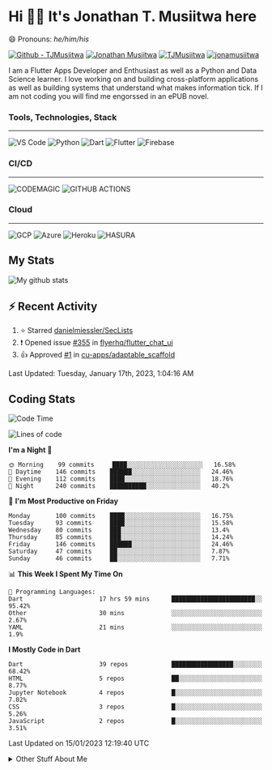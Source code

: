 # Hi 👋🏾 It's Jonathan T. Musiitwa here 

😄 Pronouns: *he/him/his*

[![Github - TJMusiitwa](https://img.shields.io/badge/TJMusiitwa-2ea44f?logo=github)](https://github.com/TJMusiitwa)  [![Jonathan Musiitwa](https://img.shields.io/badge/Jonathan_Musiitwa-blue?logo=linkedin&logoColor=lightblue)](https://www.linkedin.com/in/jonathan-musiitwa-a1107610a/)  [![TJMusiitwa](https://img.shields.io/badge/TJMusiitwa-lightblue?logo=twitter&logoColor=white)](https://twitter.com/TJMusiitwa)
[![jonamusiitwa](https://img.shields.io/badge/jonamusiitwa-white?logo=microsoft-outlook&logoColor=blue)](mailto:jonamusiitwa@outlook.com)




I am a Flutter Apps Developer and Enthusiast as well as a Python and Data Science learner. I love working on and building cross-platform applications as well as building systems that understand what makes information tick. If I am not coding you will find me engorssed in an ePUB novel.

### Tools, Technologies, Stack
<hr>

![VS Code](https://img.shields.io/badge/VS_Code-blue?style=for-the-badge&logo=visual-studio-code) ![Python](https://img.shields.io/badge/Python-lightgrey?style=for-the-badge&logo=python)  ![Dart](https://img.shields.io/badge/Dart-informational?style=for-the-badge&logo=dart) ![Flutter](https://img.shields.io/badge/Flutter-informational?style=for-the-badge&logo=flutter)  ![Firebase](https://img.shields.io/badge/Firebase-yellow?style=for-the-badge&logo=firebase&)
### CI/CD
<hr>

![CODEMAGIC](https://img.shields.io/badge/CODEMAGIC-orange?style=for-the-badge&logo=codemagic&logoColor=white) ![GITHUB ACTIONS](https://img.shields.io/badge/GITHUB_ACTIONS-black?style=for-the-badge&logo=github-actions&logoColor=white)

### Cloud
<hr>

![GCP](https://img.shields.io/badge/Google_Cloud-lightgrey?style=for-the-badge&logo=google-cloud) ![Azure](https://img.shields.io/badge/Microsoft_Azure-lightblue?style=for-the-badge&logo=microsoft-azure) ![Heroku](https://img.shields.io/badge/Heroku-purple?style=for-the-badge&logo=heroku) ![HASURA](https://img.shields.io/badge/HASURA-lightblue?style=for-the-badge&logo=hasura&logoColor=white)

## My Stats

![My github stats](https://github-readme-stats.vercel.app/api?username=TJMusiitwa&show_icons=true&count_private=true&theme=algolia)

## ⚡ Recent Activity
<!--RECENT_ACTIVITY:start-->
1. ⭐ Starred [danielmiessler/SecLists](https://github.com/danielmiessler/SecLists)
2. ❗️ Opened issue [#355](https://github.com/flyerhq/flutter_chat_ui/issues/355) in [flyerhq/flutter_chat_ui](https://github.com/flyerhq/flutter_chat_ui)
3. 👍 Approved [#1](https://github.com/cu-apps/adaptable_scaffold/pull/1#pullrequestreview-1191573542) in [cu-apps/adaptable_scaffold](https://github.com/cu-apps/adaptable_scaffold)
<!--RECENT_ACTIVITY:end-->

<!--RECENT_ACTIVITY:last_update-->
Last Updated: Tuesday, January 17th, 2023, 1:04:16 AM
<!--RECENT_ACTIVITY:last_update_end-->

## Coding Stats
<!--START_SECTION:waka-->
![Code Time](http://img.shields.io/badge/Code%20Time-2%2C708%20hrs%2016%20mins-blue)

![Lines of code](https://img.shields.io/badge/From%20Hello%20World%20I%27ve%20Written-5%20Million%20lines%20of%20code-blue)

**I'm a Night 🦉** 

```text
🌞 Morning    99 commits     ████░░░░░░░░░░░░░░░░░░░░░   16.58% 
🌆 Daytime    146 commits    ██████░░░░░░░░░░░░░░░░░░░   24.46% 
🌃 Evening    112 commits    ████░░░░░░░░░░░░░░░░░░░░░   18.76% 
🌙 Night      240 commits    ██████████░░░░░░░░░░░░░░░   40.2%

```
📅 **I'm Most Productive on Friday** 

```text
Monday       100 commits    ████░░░░░░░░░░░░░░░░░░░░░   16.75% 
Tuesday      93 commits     ████░░░░░░░░░░░░░░░░░░░░░   15.58% 
Wednesday    80 commits     ███░░░░░░░░░░░░░░░░░░░░░░   13.4% 
Thursday     85 commits     ███░░░░░░░░░░░░░░░░░░░░░░   14.24% 
Friday       146 commits    ██████░░░░░░░░░░░░░░░░░░░   24.46% 
Saturday     47 commits     ██░░░░░░░░░░░░░░░░░░░░░░░   7.87% 
Sunday       46 commits     ██░░░░░░░░░░░░░░░░░░░░░░░   7.71%

```


📊 **This Week I Spent My Time On** 

```text
💬 Programming Languages: 
Dart                     17 hrs 59 mins      ███████████████████████░░   95.42% 
Other                    30 mins             ░░░░░░░░░░░░░░░░░░░░░░░░░   2.67% 
YAML                     21 mins             ░░░░░░░░░░░░░░░░░░░░░░░░░   1.9%

```

**I Mostly Code in Dart** 

```text
Dart                     39 repos            █████████████████░░░░░░░░   68.42% 
HTML                     5 repos             ██░░░░░░░░░░░░░░░░░░░░░░░   8.77% 
Jupyter Notebook         4 repos             █░░░░░░░░░░░░░░░░░░░░░░░░   7.02% 
CSS                      3 repos             █░░░░░░░░░░░░░░░░░░░░░░░░   5.26% 
JavaScript               2 repos             █░░░░░░░░░░░░░░░░░░░░░░░░   3.51%

```



 Last Updated on 15/01/2023 12:19:40 UTC
<!--END_SECTION:waka-->

<details>
  <summary>Other Stuff About Me</summary>
  
- Preference for e-books over physical books.
  
 - While Coding, Listening Music and developing useful code. ⭐️
  
  - Reading Novels, Action and Adventure, Autobiography & Biography, Comics, Detective and Mystery, Fantasy, Romance, Sci-Fi...pretty much if you know my novel genres, you already know all my movie and tv genres as well. 😉
  
  - I have a surprising affinity for musical artisits whose names start with the letter '**J**'.
  - A big Formula 1 🏎 fan...a great need for speed. Go Team **MercedesAMG**
 </details>

